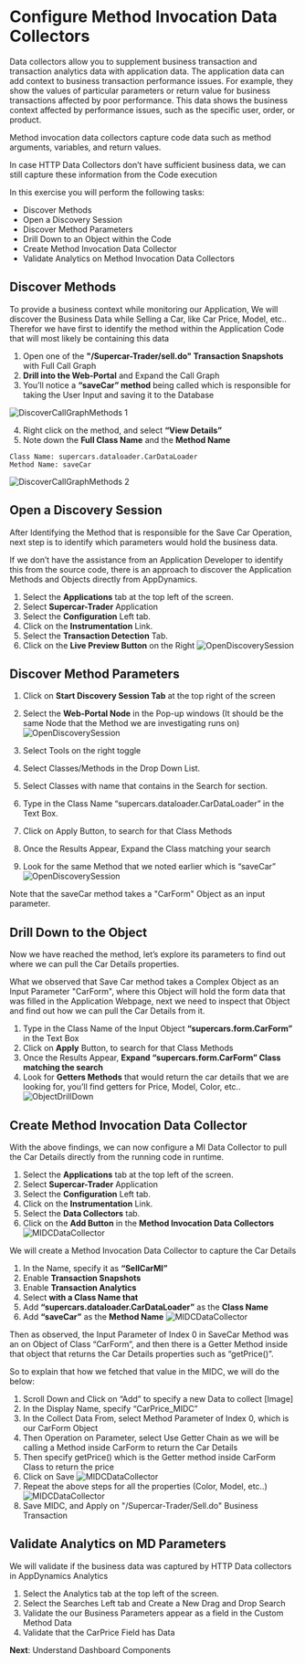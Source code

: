 # Configure Method Invocation Data Collectors

Data collectors allow you to supplement business transaction and transaction analytics data with application data. The application data can add context to business transaction performance issues. For example, they show the values of particular parameters or return value for business transactions affected by poor performance. 
This data shows the business context affected by performance issues, such as the specific user, order, or product.  

Method invocation data collectors capture code data such as method arguments, variables, and return values.

In case HTTP Data Collectors don’t have sufficient business data, we can still capture these information from the Code execution

In this exercise you will perform the following tasks:
- Discover Methods
- Open a Discovery Session
- Discover Method Parameters
- Drill Down to an Object within the Code
- Create Method Invocation Data Collector
- Validate Analytics on Method Invocation Data Collectors

## Discover Methods

To  provide a business context  while monitoring our Application, We will discover the Business Data while Selling a Car, like Car Price, Model, etc..
Therefor we have first to identify the method within the Application Code that will most likely be containing this data

1. Open one of the **"/Supercar-Trader/sell.do" Transaction Snapshots** with Full Call Graph
2. **Drill into the Web-Portal** and Expand the Call Graph
3. You’ll notice a **“saveCar” method** being called which is responsible for taking the User Input and saving it to the Database

![DiscoverCallGraphMethods 1](assets/images/06-discover-callgraph-methods-01.png)

4. Right click on the method, and select **“View Details”**
5. Note down the **Full Class Name** and the **Method Name**
  ```
  Class Name: supercars.dataloader.CarDataLoader
  Method Name: saveCar
  ```
![DiscoverCallGraphMethods 2](assets/images/06-discover-callgraph-methods-02.png)


## Open a Discovery Session

After Identifying the Method that is responsible for the Save Car Operation, next step is to identify which parameters would hold the business data.

If we don’t have the assistance from an Application Developer to identify this from the source code, there is an approach to discover the Application Methods and Objects directly from AppDynamics.

1. Select the **Applications** tab at the top left of the screen.
2. Select **Supercar-Trader** Application
3. Select the **Configuration** Left tab.
4. Click on the **Instrumentation** Link.
5. Select the **Transaction Detection** Tab.
6. Click on the **Live Preview Button** on the Right
 ![OpenDiscoverySession](assets/images/06-open-discovery-session-03.png)
 
## Discover Method Parameters

1. Click on **Start Discovery Session Tab** at the top right of the screen
2. Select the **Web-Portal Node** in the Pop-up windows (It should be the same Node that the Method we are investigating runs on)
![OpenDiscoverySession](assets/images/06-start-discovery-session-04.png)

3. Select Tools on the right toggle 
4. Select Classes/Methods in the Drop Down List.
5. Select Classes with name that contains in the Search for section.
6. Type in the Class Name “supercars.dataloader.CarDataLoader” in the Text Box.
7. Click on Apply Button, to search for that Class Methods
8. Once the Results Appear, Expand the Class matching your search
9. Look for the same Method that we noted earlier which is “saveCar”
![OpenDiscoverySession](assets/images/06-method-drill-down-05.png)

Note that the saveCar method takes a "CarForm" Object as an input parameter.

## Drill Down to the Object

Now we have reached the method, let’s explore its parameters to find out where we can pull the Car Details properties.

What we observed that Save Car method takes a Complex Object as an Input Parameter "CarForm", where this Object will hold the form data that was filled in the Application Webpage, next we need to inspect that Object and find out how we can pull the Car Details from it.

1. Type in the Class Name of the Input Object **“supercars.form.CarForm”** in the Text Box
2. Click on **Apply** Button, to search for that Class Methods
3. Once the Results Appear, **Expand “supercars.form.CarForm” Class matching the search**
4. Look for **Getters Methods** that would return the car details that we are looking for, you’ll find getters for Price, Model, Color, etc.. 
 ![ObjectDrillDown](assets/images/06-object-drill-down-06.png)

## Create Method Invocation Data Collector

With the above findings, we can now configure a MI Data Collector to pull the Car Details directly from the running code in runtime. 

1.	Select the **Applications** tab at the top left of the screen.
2.	Select **Supercar-Trader** Application
3.	Select the **Configuration** Left tab.
4.	Click on the **Instrumentation** Link.
5.	Select the **Data Collectors** tab.
6.	Click on the **Add Button** in the **Method Invocation Data Collectors**
  ![MIDCDataCollector](assets/images/06-midc-data-collectors-07.png)
  
We will create a Method Invocation Data Collector to capture the Car Details
1.	In the Name, specify it as **“SellCarMI”**
2.	Enable **Transaction Snapshots**
3.	Enable **Transaction Analytics** 
4.	Select **with a Class Name that**
5.	Add **“supercars.dataloader.CarDataLoader”** as the **Class Name**
6.	Add **“saveCar”** as the **Method Name**
 ![MIDCDataCollector](assets/images/06-new-midc-data-collectors-08.png)
 
Then as observed, the Input Parameter of Index 0 in SaveCar Method was an on Object of Class “CarForm”, and then there is a Getter Method inside that object that returns the Car Details properties such as “getPrice()”.

So to explain that how we fetched that value in the MIDC, we will do the below:

1.	Scroll Down and Click on “Add” to specify a new Data to collect
[Image]
2.	In the Display Name, specify “CarPrice_MIDC”
3.	In the Collect Data From, select Method Parameter of Index 0, which is our CarForm Object
4.	Then Operation on Parameter, select Use Getter Chain as we will be calling a Method inside CarForm to return the Car Details
5.	Then specify getPrice() which is the Getter method inside CarForm Class to return the price
6.	Click on Save
 ![MIDCDataCollector](assets/images/06-midc-data-collection-9.png)
7.	Repeat the above steps for all the properties (Color, Model, etc..)
![MIDCDataCollector](assets/images/06-midc-all-data-collection-10.png)
8.	Save MIDC, and Apply on "/Supercar-Trader/Sell.do" Business Transaction
 
 
## Validate Analytics on MD Parameters

We will validate if the business data was captured by HTTP Data collectors in AppDynamics Analytics

1.	Select the Analytics tab at the top left of the screen.
2.	Select the Searches Left tab and Create a New Drag and Drop Search
3.	Validate the our Business Parameters appear as a field in the Custom Method Data
4.	Validate that the CarPrice Field has Data


**Next**: Understand Dashboard Components
